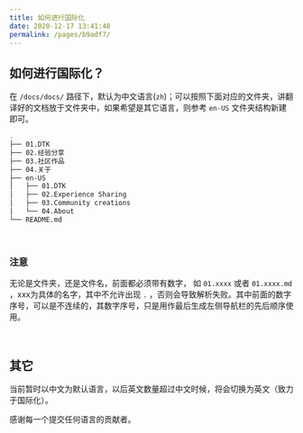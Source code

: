 ```yaml
---
title: 如何进行国际化
date: 2020-12-17 13:41:48
permalink: /pages/b9adf7/
---
```



## 如何进行国际化？

在 `/docs/docs/` 路径下，默认为中文语言(`zh`)；可以按照下面对应的文件夹，讲翻译好的文档放于文件夹中，如果希望是其它语言，则参考 `en-US` 文件夹结构新建即可。

```bash
.
├── 01.DTK
├── 02.经验分享
├── 03.社区作品
├── 04.关于
├── en-US
│   ├── 01.DTK
│   ├── 02.Experience Sharing
│   ├── 03.Community creations
│   └── 04.About
└── README.md
```

<br>

### **注意**

无论是文件夹，还是文件名，前面都必须带有数字， 如 `01.xxxx` 或者 `01.xxxx.md` ，xxx为具体的名字，其中不允许出现 `.` ，否则会导致解析失败。其中前面的数字序号，可以是不连续的，其数字序号，只是用作最后生成左侧导航栏的先后顺序使用。

<br>

## 其它

当前暂时以中文为默认语言，以后英文数量超过中文时候，将会切换为英文（致力于国际化）。

感谢每一个提交任何语言的贡献者。